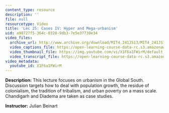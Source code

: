 ```yaml
---
content_type: resource
description: ''
file: null
resourcetype: Video
title: 'Lec 25: Cases IV: Hyper and Mega-urbanism'
uid: a98727f5-364c-0320-9db3-7e5e37730e34
video_files:
  archive_url: http://www.archive.org/download/MIT4.241JS13/MIT4_241JS13_lec25_300k.mp4
  video_captions_file: https://open-learning-course-data-rc.s3.amazonaws.com/4-241j-theory-of-city-form-spring-2013/7bb2ecaab4bd504c831310f1a8c9e7d1_X1F6a1FWirM.vtt
  video_thumbnail_file: https://img.youtube.com/vi/X1F6a1FWirM/default.jpg
  video_transcript_file: https://open-learning-course-data-rc.s3.amazonaws.com/4-241j-theory-of-city-form-spring-2013/f5019d55aa48439e42ba0101c6f27f74_X1F6a1FWirM.pdf
video_metadata:
  youtube_id: X1F6a1FWirM
---
```


**Description:** This lecture focuses on urbanism in the Global South. Discussion targets how to deal with population growth, the residue of colonialism, the tradition of tribalism, and urban poverty on a mass scale. Chandigarh and Diadema are taken as case studies.

**Instructor:** Julian Beinart